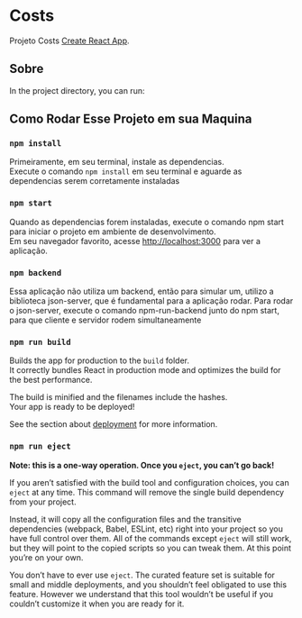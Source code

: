 # Costs

Projeto Costs [Create React App](https://github.com/facebook/create-react-app).

## Sobre

In the project directory, you can run:

## Como Rodar Esse Projeto em sua Maquina

### `npm install`

Primeiramente, em seu terminal, instale as dependencias.\
Execute o comando `npm install` em seu terminal e aguarde as dependencias serem corretamente instaladas

### `npm start`

Quando as dependencias forem instaladas, execute o comando npm start para iniciar o projeto em ambiente de desenvolvimento.\
Em seu navegador favorito, acesse [http://localhost:3000](http://localhost:3000) para ver a aplicação.

### `npm backend`

Essa aplicação não utiliza um backend, então para simular um, utilizo a biblioteca json-server, que é fundamental para a aplicação rodar.
Para rodar o json-server, execute o comando npm-run-backend junto do npm start, para que cliente e servidor rodem simultaneamente

### `npm run build`

Builds the app for production to the `build` folder.\
It correctly bundles React in production mode and optimizes the build for the best performance.

The build is minified and the filenames include the hashes.\
Your app is ready to be deployed!

See the section about [deployment](https://facebook.github.io/create-react-app/docs/deployment) for more information.

### `npm run eject`

**Note: this is a one-way operation. Once you `eject`, you can’t go back!**

If you aren’t satisfied with the build tool and configuration choices, you can `eject` at any time. This command will remove the single build dependency from your project.

Instead, it will copy all the configuration files and the transitive dependencies (webpack, Babel, ESLint, etc) right into your project so you have full control over them. All of the commands except `eject` will still work, but they will point to the copied scripts so you can tweak them. At this point you’re on your own.

You don’t have to ever use `eject`. The curated feature set is suitable for small and middle deployments, and you shouldn’t feel obligated to use this feature. However we understand that this tool wouldn’t be useful if you couldn’t customize it when you are ready for it.
